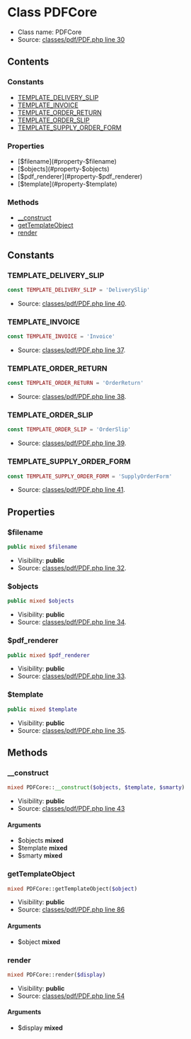 Class PDFCore
=====================





* Class name: PDFCore
* Source: [classes/pdf/PDF.php line 30](https://github.com/PrestaShop/PrestaShop/blob/1.5.3.1/classes/pdf/PDF.php#L30)


Contents
--------

### Constants

* [TEMPLATE_DELIVERY_SLIP](#constant-TEMPLATE_DELIVERY_SLIP)
* [TEMPLATE_INVOICE](#constant-TEMPLATE_INVOICE)
* [TEMPLATE_ORDER_RETURN](#constant-TEMPLATE_ORDER_RETURN)
* [TEMPLATE_ORDER_SLIP](#constant-TEMPLATE_ORDER_SLIP)
* [TEMPLATE_SUPPLY_ORDER_FORM](#constant-TEMPLATE_SUPPLY_ORDER_FORM)

### Properties

* [$filename](#property-$filename)
* [$objects](#property-$objects)
* [$pdf_renderer](#property-$pdf_renderer)
* [$template](#property-$template)

### Methods

* [__construct](#method-__construct)
* [getTemplateObject](#method-getTemplateObject)
* [render](#method-render)


Constants
----------


### <a name="constant-TEMPLATE_DELIVERY_SLIP"></a>TEMPLATE_DELIVERY_SLIP

```php
const TEMPLATE_DELIVERY_SLIP = 'DeliverySlip'
```





* Source: [classes/pdf/PDF.php line 40](https://github.com/PrestaShop/PrestaShop/blob/1.5.3.1/classes/pdf/PDF.php#L40).


### <a name="constant-TEMPLATE_INVOICE"></a>TEMPLATE_INVOICE

```php
const TEMPLATE_INVOICE = 'Invoice'
```





* Source: [classes/pdf/PDF.php line 37](https://github.com/PrestaShop/PrestaShop/blob/1.5.3.1/classes/pdf/PDF.php#L37).


### <a name="constant-TEMPLATE_ORDER_RETURN"></a>TEMPLATE_ORDER_RETURN

```php
const TEMPLATE_ORDER_RETURN = 'OrderReturn'
```





* Source: [classes/pdf/PDF.php line 38](https://github.com/PrestaShop/PrestaShop/blob/1.5.3.1/classes/pdf/PDF.php#L38).


### <a name="constant-TEMPLATE_ORDER_SLIP"></a>TEMPLATE_ORDER_SLIP

```php
const TEMPLATE_ORDER_SLIP = 'OrderSlip'
```





* Source: [classes/pdf/PDF.php line 39](https://github.com/PrestaShop/PrestaShop/blob/1.5.3.1/classes/pdf/PDF.php#L39).


### <a name="constant-TEMPLATE_SUPPLY_ORDER_FORM"></a>TEMPLATE_SUPPLY_ORDER_FORM

```php
const TEMPLATE_SUPPLY_ORDER_FORM = 'SupplyOrderForm'
```





* Source: [classes/pdf/PDF.php line 41](https://github.com/PrestaShop/PrestaShop/blob/1.5.3.1/classes/pdf/PDF.php#L41).


Properties
----------


### <a name="property-$filename"></a>$filename

```php
public mixed $filename
```





* Visibility: **public**
* Source: [classes/pdf/PDF.php line 32](https://github.com/PrestaShop/PrestaShop/blob/1.5.3.1/classes/pdf/PDF.php#L32).


### <a name="property-$objects"></a>$objects

```php
public mixed $objects
```





* Visibility: **public**
* Source: [classes/pdf/PDF.php line 34](https://github.com/PrestaShop/PrestaShop/blob/1.5.3.1/classes/pdf/PDF.php#L34).


### <a name="property-$pdf_renderer"></a>$pdf_renderer

```php
public mixed $pdf_renderer
```





* Visibility: **public**
* Source: [classes/pdf/PDF.php line 33](https://github.com/PrestaShop/PrestaShop/blob/1.5.3.1/classes/pdf/PDF.php#L33).


### <a name="property-$template"></a>$template

```php
public mixed $template
```





* Visibility: **public**
* Source: [classes/pdf/PDF.php line 35](https://github.com/PrestaShop/PrestaShop/blob/1.5.3.1/classes/pdf/PDF.php#L35).


Methods
-------


### <a name="method-__construct"></a>__construct

```php
mixed PDFCore::__construct($objects, $template, $smarty)
```





* Visibility: **public**
* Source: [classes/pdf/PDF.php line 43](https://github.com/PrestaShop/PrestaShop/blob/1.5.3.1/classes/pdf/PDF.php#L43)


#### Arguments
* $objects **mixed**
* $template **mixed**
* $smarty **mixed**



### <a name="method-getTemplateObject"></a>getTemplateObject

```php
mixed PDFCore::getTemplateObject($object)
```





* Visibility: **public**
* Source: [classes/pdf/PDF.php line 86](https://github.com/PrestaShop/PrestaShop/blob/1.5.3.1/classes/pdf/PDF.php#L86)


#### Arguments
* $object **mixed**



### <a name="method-render"></a>render

```php
mixed PDFCore::render($display)
```





* Visibility: **public**
* Source: [classes/pdf/PDF.php line 54](https://github.com/PrestaShop/PrestaShop/blob/1.5.3.1/classes/pdf/PDF.php#L54)


#### Arguments
* $display **mixed**


